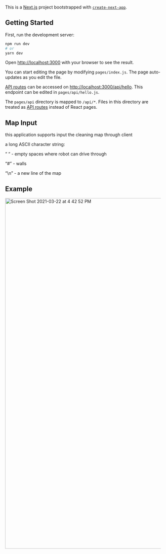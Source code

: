 This is a [Next.js](https://nextjs.org/) project bootstrapped with [`create-next-app`](https://github.com/vercel/next.js/tree/canary/packages/create-next-app).

## Getting Started

First, run the development server:

```bash
npm run dev
# or
yarn dev
```

Open [http://localhost:3000](http://localhost:3000) with your browser to see the result.

You can start editing the page by modifying `pages/index.js`. The page auto-updates as you edit the file.

[API routes](https://nextjs.org/docs/api-routes/introduction) can be accessed on [http://localhost:3000/api/hello](http://localhost:3000/api/hello). This endpoint can be edited in `pages/api/hello.js`.

The `pages/api` directory is mapped to `/api/*`. Files in this directory are treated as [API routes](https://nextjs.org/docs/api-routes/introduction) instead of React pages.


## Map Input
this application supports input the cleaning map through client

a long ASCII character string:

“ “ - empty spaces where robot can drive through

“#” - walls

“\n” - a new line of the map

## Example
<img width="1130" alt="Screen Shot 2021-03-22 at 4 42 52 PM" src="https://user-images.githubusercontent.com/39463071/112055815-b320ea00-8b2d-11eb-9889-d15d32b6e987.png">



